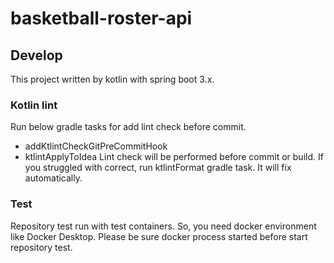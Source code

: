 # basketball-roster-api

## Develop
This project written by kotlin with spring boot 3.x.

### Kotlin lint
Run below gradle tasks for add lint check before commit.
- addKtlintCheckGitPreCommitHook
- ktlintApplyToIdea
Lint check will be performed before commit or build. If you struggled with correct, run ktlintFormat gradle task. It will fix automatically.

### Test
Repository test run with test containers. So, you need docker environment like Docker Desktop. Please be sure docker process started before start repository test.
